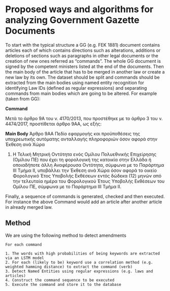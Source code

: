 # Proposed ways and algorithms for analyzing Government Gazette Documents

To start with the typical structure a GG (e.g. FEK 1881) document contains articles each of which contains directions such as alterations, additions or deletions of sections such as paragraphs in other legal documents or the creation of new ones referred as “commands”. The whole GG document is signed by the competent ministers listed at the end of the documents. Then the main body of the article that has to be merged in another law or create a new law by its own.
The dataset should be split and commands should be extracted from the main bodies using named entity recognition for identifying Law IDs (defined as regular expressions) and separating commands from main bodies which are going to be altered. For example (taken from GG):

**Command**

Μετά το άρθρο 9Α του ν. 4170/2013, που προστέθηκε με το άρθρο 3 του ν. 4474/2017, προστίθεται άρθρο 9ΑΑ, ως εξής:

**Main Body**
Άρθρο 9ΑΑ 
Πεδίο εφαρμογής και προϋποθέσεις της υποχρεωτικής αυτόματης ανταλλαγής πληροφοριών όσον αφορά στην Έκθεση ανά Χώρα
1. Η Τελική Μητρική Οντότητα ενός Ομίλου Πολυεθνικής Επιχείρησης (Ομίλου ΠΕ) που έχει τη φορολογική της κατοικία στην Ελλάδα ή οποιαδήποτε άλλη Αναφέρουσα Οντότητα, σύμφωνα με το Παράρτημα ΙΙΙ Τμήμα ΙΙ, υποβάλλει την Έκθεση ανά Χώρα όσον αφορά το οικείο Φορολογικό Έτος Υποβολής Εκθέσεων εντός δώδεκα (12) μηνών από την τελευταία ημέρα του Φορολογικού 
Έτους Υποβολής Εκθέσεων του Ομίλου ΠΕ, σύμφωνα με το Παράρτημα ΙΙΙ Τμήμα ΙΙ.

Finally, a sequence of commands is generated, checked and then executed. For instance the above Command would add an article after another article in already merged law. 

## Method

We are using the following method to detect amendments

```
For each command

1. The words with high probabilities of being keywords are extracted via an LSTM model
2. For each (likely to be) keyword use a correlation method (e.g. weighted hamming distance) to extract the command (verb)
3. Detect Named Entities using regular expressions (e.g. laws and articles)
4. Construct the command sequence to be executed
5. Execute the command and store it to the database   
```